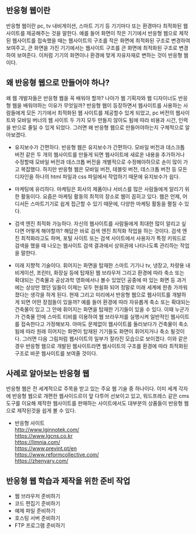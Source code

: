 ## 반응형 웹이란
반응형 웹이란 pc, tv 내비게이션, 스마트 기기 등 기기마다 또는 환경마다 최적화된 웹 사이트를 제공해주는 것을 말한다.
예를 들어 화면이 작은 기기에서 반응형 웹으로 제작된 웹사이트를 접속했을 때는 웹사이트의 구조를 작은 화면에 최적화된
구조로 변경하여 보여주고, 큰 화면을 가진 기기에서는 웹사이트 구조를 큰 화면에 최적화된 구조로 변경하여 보여준다. 이처럼
기기의 화면이나 환경에 맞게 자유자재로 변하는 것이 반응형 웹이다.

## 왜 반응형 웹으로 만들어야 하나?
왜 웹 개발자들은 반응형 웹을 꼭 배워야 할까? 나아가 웹 기획자와 웹 디자이너도 반응형 웹을 배워야하는 이유가 무엇일까?
반응형 웹이 등장하면서 웹사이트를 사용하는 사람들에게 모든 기기에서 최적화된 웹 사이트를 제공할수 있게 되었고, pc 버전의 웹사이트와 모바일 버너의 웹 사이트 두 가지 모두 만들지 않아도 됨에 따라 비용과 시간, 인력을
반으로 줄일 수 있게 되었다. 그러면 왜 반응형 웹으로 만들어야하는지 구체적으로 알아보겠다.

- 유지보수가 간편하다.
반응형 웹은 유지보수가 간편하다. 모바일 버전과 데스크톱 버전 같은 두 개의 웹사이트를 만들게 되면
웹사이트에 새로운 내용을 추가하거나 수정할때 모바일 버전과 데스크톱 버전을 개별적으로 수정해야하므로
손이 많이 가고 복잡했다. 하지만 반응형 웹은 모바일 버전, 테블릿 버전, 데스크톱 버전 등 모든 디자인을 하나의 html 파일과 css 파일에서 작업하기 때문에 유지보수가 쉽다.

- 마케팅에 유리하다.
마케팅은 회사의 제품이나 서비스를 많은 사람들에게 알리기 위한 활동이다. 요즘은 마케팅 활동의 최적의
장소로 웹이 꼽히고 있다. 웹은 언제, 어디서든 스마트기기로 쉽게 접근할 수 있기 때문에, 다양한 마케팅 활동을 펼칠 수 있다.

- 검색 엔진 최적화 가능하다.
자신의 웹사이트를 사람들에게 최대한 많이 알리고 싶다면 어떻게 해야할까? 해답은 바로 검색 엔진 최적화 작업을 하는 것이다.
검색 엔진 최적화라고도 하며, 포털 사이트 또는 검색 사이트에서 사용자가 특정 키워드로 검색을 했을 때 나오는 웹사이트 검색 결과에서 상위권에 나타나도록 관리하는 작업을 말한다.

- 미래 지향적 기술이다.
휘어지는 화면을 탑재한 스마트 기기나 tv, 냉장고, 차량용 내비게이션, 프린터, 화장실 등에 탑재된 웹 브라우저 그리고 환경에 따라
축소 또는 확대되는 건축물과 공상과학 영화에서나 볼수 있었던 공중에 떠 있는 화면 등 과거에는 상상만 했던 일들이 이제는 모두 현쇨화 되어 정말로 미래 세계에 한층 가까워졌다는 생각을 하게 된다.
현재 그리고 미리에서 반응형 웹으로 웹사이트를 개발하게 되면 어떤 장점들이 있을까? 예를 들어 환경에 따라 자유롭게 축소 또는 확대되는 건축물이 있고 그 안에 휘어지는 화면을 탑재한 기기들이 있을 수 있다.
이때 누군가가 건축물 안에 스마트 티비를 이용하여 웹 브라우저를 실행시켜 일반적인 웹사이트를 접속한다고 가정해보자.
아마도 문제없이 웹사이트를 둘러보다가 건축물이 축소됨에 따라 원래 히어지는 화면이 탑재된 기기들도 화면이 휘어지거나 축소 될것이다.
그러면 다음 그림처럼 웹사이트의 일부가 잘라진 모습으로 보이겠다. 이와 같은 경우 반응형 웹으로 개발된 웹사이트라면 웹사이트의 구조를 환경에 따라 최적화된 구조로 바꾼 웹사이트를
보여줄 것이다.

## 사례로 알아보는 반응형 웹
반응형 웹은 전 세계적으로 주목을 받고 있는 주요 웹 기술 중 하나이다. 이미 세계 각자에 반응형 웹으로
개편한 웹사이드르이 앞 다투어 선보이고 있고, 워드프레스 같은 cms 도구를 이요해 제작한 웹사이트를 판매하는
사이트에서도 대부분의 상품들이 반응형 웹으로 제작된것을 쉽게 볼 수 있다.

- 반응형 사이트 <br/>
http://www.lginnotek.com/ <br/>
https://www.lgcns.co.kr <br/>
https://limnia.com/ <br/>
https://www.prevint.pt/en <br/>
https://www.reformcollective.com/ <br/>
https://zhenyary.com/

## 반응형 웹 학습과 제작을 위한 준비 작업
- 웹 브라우저 준비하기
- 코드 편집기 준비하기
- 예제 파일 준비하기
- 호스팅 서버 준비하기
- FTP 프로그램 준비하기